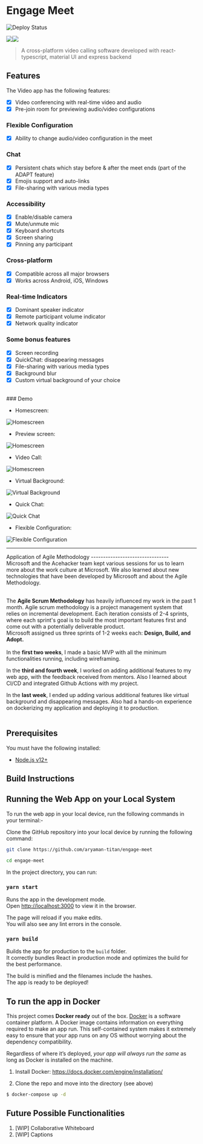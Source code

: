 # Engage Meet 
![Deploy Status](https://github.com/aryaman-titan/engage-meet/actions/workflows/main.yml/badge.svg)


<img src="https://img.shields.io/badge/react%20-%2320232a.svg?&style=for-the-badge&logo=react&logoColor=%2361DAFB"/><img src="https://img.shields.io/badge/typescript%20-%23007ACC.svg?&style=for-the-badge&logo=typescript&logoColor=white"/>

> A cross-platform video calling software developed with react-typescript, material UI and express backend    

## Features

The Video app has the following features:

- [x] Video conferencing with real-time video and audio
- [x] Pre-join room for previewing audio/video configurations
### Flexible Configuration
- [x] Ability to change audio/video configuration in the meet
### Chat
- [x] Persistent chats which stay before & after the meet ends (part of the ADAPT feature)
- [x] Emojis support and auto-links
- [x] File-sharing with various media types
### Accessibility
- [x] Enable/disable camera
- [x] Mute/unmute mic
- [x] Keyboard shortcuts
- [x] Screen sharing
- [x] Pinning any participant

### Cross-platform
- [x] Compatible across all major browsers
- [x] Works across Android, iOS, Windows

### Real-time Indicators 
- [x] Dominant speaker indicator
- [x] Remote participant volume indicator
- [x] Network quality indicator

### Some bonus features
- [x] Screen recording
- [x] QuickChat: disappearing messages
- [x] File-sharing with various media types
- [x] Background blur
- [x] Custom virtual background of your choice 
<br>
### Demo

- Homescreen:

![Homescreen](./images/homescreen.png "Homescreen")

- Preview screen:

![Homescreen](./images/preview_screen.png "Preview Screen")

- Video Call:

![Homescreen](./images/video_app.png "Video Call")

- Virtual Background:

![Virtual Background](./images/virtual_bg.png "Virtual Background")

- Quick Chat:

![Quick Chat](./images/quick_chat.png "Quick Chat")

- Flexible Configuration:

![Flexible Configuration](./images/flexible_config.png "Flexible Configuration")
<hr>
Application of Agile Methodology
--------------------------------
<br>
Microsoft and the Acehacker team kept various sessions for us to learn more about the work culture at Microsoft. We also learned about new technologies that have been developed by Microsoft and about the Agile Methodology. <br><br>

The <strong>Agile Scrum Methodology</strong> has heavily influenced my work in the past 1 month. 
Agile scrum methodology is a project management system that relies on incremental development. Each iteration consists of 2-4 sprints, where each sprint's goal is to build the most important features first and come out with a potentially deliverable product. <br>
Microsoft assigned us three sprints of 1-2 weeks each: <strong>Design, Build, and Adopt.</strong><br><br>
In the <strong>first two weeks</strong>, I made a basic MVP with all the minimum functionalities running, including wireframing.

In the <strong>third and fourth week</strong>, I worked on adding additional features to my web app, with the feedback received from mentors. Also I learned about CI/CD and integrated Github Actions with my project. <br>

In the <strong>last week</strong>, I ended up adding various additional features like virtual background and disappearing messages. Also had a hands-on experience on dockerizing my application and deploying it to production. <br><br>
## Prerequisites

You must have the following installed:

- [Node.js v12+](https://nodejs.org/en/download/)
## Build Instructions

Running the Web App on your Local System
--------------------------------

To run the web app in your local device, run the following commands in your terminal:-

Clone the GitHub repository into your local device by running the following command:
```bash
git clone https://github.com/aryaman-titan/engage-meet

cd engage-meet
```

In the project directory, you can run:

### `yarn start`

Runs the app in the development mode.\
Open [http://localhost:3000](http://localhost:3000) to view it in the browser.

The page will reload if you make edits.\
You will also see any lint errors in the console.

### `yarn build`

Builds the app for production to the `build` folder.\
It correctly bundles React in production mode and optimizes the build for the best performance.

The build is minified and the filenames include the hashes.\
The app is ready to be deployed!

## To run the app in Docker

This project comes **Docker ready** out of the box. [Docker](https://www.docker.com/)
is a software container platform. A Docker image contains information on everything
required to make an app run. This self-contained system makes it extremely easy to
ensure that your app runs on any OS without worrying about the dependency compatibility.

Regardless of where it’s deployed, _your app will always run the same_ as long as
Docker is installed on the machine.

1. Install Docker: https://docs.docker.com/engine/installation/

2. Clone the repo and move into the directory (see above)
```bash
$ docker-compose up -d
```
Future Possible Functionalities
-------------------------------

1. [WIP] Collaborative Whiteboard
1. [WIP] Captions
